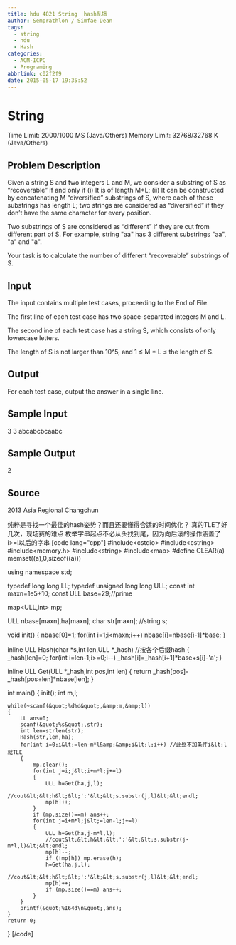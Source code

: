 ```yaml
---
title: hdu 4821 String  hash乱搞
author: Semprathlon / Simfae Dean
tags:
  - string
  - hdu
  - Hash
categories:
  - ACM-ICPC
  - Programing
abbrlink: c02f2f9
date: 2015-05-17 19:35:52
---
```

String
====
Time Limit: 2000/1000 MS (Java/Others)    Memory Limit: 32768/32768 K (Java/Others)

Problem Description
----
Given a string S and two integers L and M, we consider a substring of S as “recoverable” if and only if
  (i) It is of length M*L;
  (ii) It can be constructed by concatenating M “diversified” substrings of S, where each of these substrings has length L; two strings are considered as “diversified” if they don’t have the same character for every position.

Two substrings of S are considered as “different” if they are cut from different part of S. For example, string "aa" has 3 different substrings "aa", "a" and "a".

Your task is to calculate the number of different “recoverable” substrings of S.

Input
----
The input contains multiple test cases, proceeding to the End of File.

The first line of each test case has two space-separated integers M and L.

The second ine of each test case has a string S, which consists of only lowercase letters.

The length of S is not larger than 10^5, and 1 ≤ M * L ≤ the length of S.

Output
----
For each test case, output the answer in a single line.

Sample Input
----
3 3
abcabcbcaabc

Sample Output
----
2

Source
----
2013 Asia Regional Changchun

纯粹是寻找一个最佳的hash姿势？而且还要懂得合适的时间优化？
真的TLE了好几次，现场赛的难点
枚举字串起点不必从头找到尾，因为向后滚的操作涵盖了i>=l以后的字串
[code lang="cpp"]
#include&lt;cstdio&gt;
#include&lt;cstring&gt;
#include&lt;memory.h&gt;
#include&lt;string&gt;
#include&lt;map&gt;
#define CLEAR(a) memset((a),0,sizeof((a)))

using namespace std;

typedef long long LL;
typedef unsigned long long ULL;
const int maxn=1e5+10;
const ULL base=29;//prime

map&lt;ULL,int&gt; mp;

ULL nbase[maxn],ha[maxn];
char str[maxn];
//string s;

void init()
{
    nbase[0]=1;
    for(int i=1;i&lt;maxn;i++) nbase[i]=nbase[i-1]*base;
}

inline ULL Hash(char *s,int len,ULL *_hash)  //按各个后缀hash
{
    _hash[len]=0;
    for(int i=len-1;i&gt;=0;i--)
        _hash[i]=_hash[i+1]*base+s[i]-'a';
}

inline ULL Get(ULL *_hash,int pos,int len)
{
    return _hash[pos]-_hash[pos+len]*nbase[len];
}

int main()
{
    init();
    int m,l;

    while(~scanf(&quot;%d%d&quot;,&amp;m,&amp;l))
    {
        LL ans=0;
        scanf(&quot;%s&quot;,str);
        int len=strlen(str);
        Hash(str,len,ha);
        for(int i=0;i&lt;=len-m*l&amp;&amp;i&lt;l;i++) //此处不加条件i&lt;l就TLE
        {
            mp.clear();
            for(int j=i;j&lt;i+m*l;j+=l)
            {
                ULL h=Get(ha,j,l);
                //cout&lt;&lt;h&lt;&lt;':'&lt;&lt;s.substr(j,l)&lt;&lt;endl;
                mp[h]++;
            }
            if (mp.size()==m) ans++;
            for(int j=i+m*l;j&lt;=len-l;j+=l)
            {
                ULL h=Get(ha,j-m*l,l);
                //cout&lt;&lt;h&lt;&lt;':'&lt;&lt;s.substr(j-m*l,l)&lt;&lt;endl;
                mp[h]--;
                if (!mp[h]) mp.erase(h);
                h=Get(ha,j,l);
                //cout&lt;&lt;h&lt;&lt;':'&lt;&lt;s.substr(j,l)&lt;&lt;endl;
                mp[h]++;
                if (mp.size()==m) ans++;
            }
        }
        printf(&quot;%I64d\n&quot;,ans);
    }
    return 0;
}
[/code]